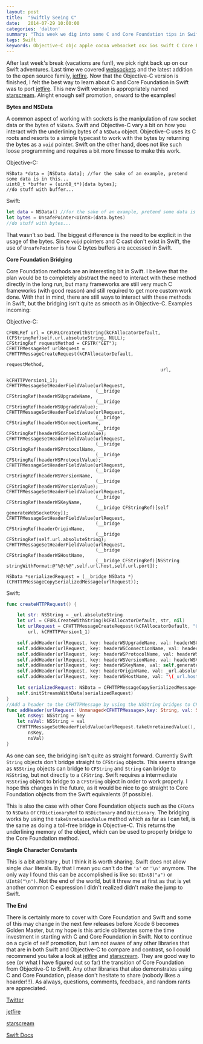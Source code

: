 ```yaml
---
layout: post
title:  "Swiftly Seeing C"
date:   2014-07-29 10:00:00
categories: 'dalton'
summary: "This week we dig into some C and Core Foundation tips in Swift."
tags: Swift
keywords: Objective-C objc apple cocoa websocket osx ios swift C Core Foundation
---
```


After last week's break (vacations are fun!), we pick right back up on our Swift adventures. Last time we covered [websockets](working-with-websockets.html) and the latest addition to the open source family, [jetfire](https://github.com/acmacalister/jetfire). Now that the Objective-C version is finished, I felt the best way to learn about C and Core Foundation in Swift was to port [jetfire](https://github.com/acmacalister/jetfire). This new Swift version is appropriately named [starscream](https://github.com/daltoniam/starscream). Alright enough self promotion, onward to the examples!


**Bytes and NSData**

A common aspect of working with sockets is the manipulation of raw socket data or the bytes of `NSData`. Swift and Objective-C vary a bit on how you interact with the underlining bytes of a `NSData` object. Objective-C uses its C roots and resorts to a simple typecast to work with the bytes by returning the bytes as a `void` pointer. Swift on the other hand, does not like such loose programming and requires a bit more finesse to make this work.

Objective-C:

```objc
NSData *data = [NSData data]; //for the sake of an example, pretend some data is in this...
uint8_t *buffer = (uint8_t*)[data bytes];
//do stuff with buffer...
```

Swift:

```swift
let data = NSData() //for the sake of an example, pretend some data is in this...
let bytes = UnsafePointer<UInt8>(data.bytes)
//do stuff with bytes...
```

That wasn't so bad. The biggest difference is the need to be explicit in the usage of the bytes. Since `void` pointers and C cast don't exist in Swift, the use of `UnsafePointer` is how C bytes buffers are accessed in Swift.

**Core Foundation Bridging**

Core Foundation methods are an interesting bit in Swift. I believe that the plan would be to completely abstract the need to interact with these method directly in the long run, but many frameworks are still very much C frameworks (with good reason) and still required to get more custom work done. With that in mind, there are still ways to interact with these methods in Swift, but the bridging isn't quite as smooth as in Objective-C. Examples incoming:

Objective-C:

```objc
CFURLRef url = CFURLCreateWithString(kCFAllocatorDefault, (CFStringRef)self.url.absoluteString, NULL);
CFStringRef requestMethod = CFSTR("GET");
CFHTTPMessageRef urlRequest = CFHTTPMessageCreateRequest(kCFAllocatorDefault,
                                                         requestMethod,
                                                         url,
                                                         kCFHTTPVersion1_1);
CFHTTPMessageSetHeaderFieldValue(urlRequest,
                                 (__bridge CFStringRef)headerWSUpgradeName,
                                 (__bridge CFStringRef)headerWSUpgradeValue);
CFHTTPMessageSetHeaderFieldValue(urlRequest,
                                 (__bridge CFStringRef)headerWSConnectionName,
                                 (__bridge CFStringRef)headerWSConnectionValue);
CFHTTPMessageSetHeaderFieldValue(urlRequest,
                                 (__bridge CFStringRef)headerWSProtocolName,
                                 (__bridge CFStringRef)headerWSProtocolValue);
CFHTTPMessageSetHeaderFieldValue(urlRequest,
                                 (__bridge CFStringRef)headerWSVersionName,
                                 (__bridge CFStringRef)headerWSVersionValue);
CFHTTPMessageSetHeaderFieldValue(urlRequest,
                                 (__bridge CFStringRef)headerWSKeyName,
                                 (__bridge CFStringRef)[self generateWebSocketKey]);
CFHTTPMessageSetHeaderFieldValue(urlRequest,
                                 (__bridge CFStringRef)headerOriginName,
                                 (__bridge CFStringRef)self.url.absoluteString);
CFHTTPMessageSetHeaderFieldValue(urlRequest,
                                 (__bridge CFStringRef)headerWSHostName,
                                 (__bridge CFStringRef)[NSString stringWithFormat:@"%@:%@",self.url.host,self.url.port]);

NSData *serializedRequest = (__bridge NSData *)(CFHTTPMessageCopySerializedMessage(urlRequest));
```

Swift:

```swift
func createHTTPRequest() {

    let str: NSString = _url.absoluteString
    let url = CFURLCreateWithString(kCFAllocatorDefault, str, nil)
    let urlRequest = CFHTTPMessageCreateRequest(kCFAllocatorDefault, "GET",
        url, kCFHTTPVersion1_1)

    self.addHeader(urlRequest, key: headerWSUpgradeName, val: headerWSUpgradeValue)
    self.addHeader(urlRequest, key: headerWSConnectionName, val: headerWSConnectionValue)
    self.addHeader(urlRequest, key: headerWSProtocolName, val: headerWSProtocolValue)
    self.addHeader(urlRequest, key: headerWSVersionName, val: headerWSVersionValue)
    self.addHeader(urlRequest, key: headerWSKeyName, val: self.generateWebSocketKey())
    self.addHeader(urlRequest, key: headerOriginName, val: _url.absoluteString)
    self.addHeader(urlRequest, key: headerWSHostName, val: "\(_url.host):\(_url.port)")

    let serializedRequest: NSData = CFHTTPMessageCopySerializedMessage(urlRequest.takeUnretainedValue()).takeUnretainedValue()
    self.initStreamsWithData(serializedRequest)
}
//Add a header to the CFHTTPMessage by using the NSString bridges to CFString
func addHeader(urlRequest: Unmanaged<CFHTTPMessage>,key: String, val: String) {
    let nsKey: NSString = key
    let nsVal: NSString = val
    CFHTTPMessageSetHeaderFieldValue(urlRequest.takeUnretainedValue(),
        nsKey,
        nsVal)
}
```

As one can see, the bridging isn't quite as straight forward. Currently Swift `String` objects don't bridge straight to `CFString` objects. This seems strange as `NSString` objects can bridge to `CFString` and `String` can bridge to `NSString`, but not directly to a `CFString`. Swift requires a intermediate `NSString` object to bridge to a `CFString` object in order to work properly. I hope this changes in the future, as it would be nice to go straight to Core Foundation objects from the Swift equivalents (if possible).

This is also the case with other Core Foundation objects such as the `CFData` to `NSData` or `CFDictionaryRef` to `NSDictonary` and `Dictionary`. The bridging works by using the `takeUnretainedValue` method which as far as I can tell, is the same as doing a toll-free bridge in Objective-C. This returns the underlining memory of the object, which can be used to properly bridge to the Core Foundation method.

**Single Character Constants**

This is a bit arbitrary , but I think it is worth sharing. Swift does not allow single `char` literals. By that I mean you can't do the `'a'` or `'\n'` anymore. The only way I found this can be accomplished is like so: `UInt8("a")` or `UInt8("\n")`. Not the end of the world, but it threw me at first as that is yet another common C expression I didn't realized didn't make the jump to Swift.

**The End**

There is certainly more to cover with Core Foundation and Swift and some of this may change in the next few releases before Xcode 6 becomes Golden Master, but my hope is this article obliterates some the time investment in starting with C and Core Foundation in Swift. Not to continue on a cycle of self promotion, but I am not aware of any other libraries that that are in both Swift and Objective-C to compare and contrast, so I could recommend you take a look at [jetfire](https://github.com/acmacalister/jetfire) and [starscream](https://github.com/daltoniam/starscream). They are good way to see (or what I have figured out so far) the transition of Core Foundation from Objective-C to Swift. Any other libraries that also demonstrates using C and Core Foundation, please don't hesitate to share (nobody likes a hoarder!!!). As always, questions, comments, feedback, and random rants are appreciated.

[Twitter](https://twitter.com/daltoniam)

[jetfire](https://github.com/acmacalister/jetfire)

[starscream](https://github.com/daltoniam/starscream)

[Swift Docs](https://developer.apple.com/library/prerelease/ios/documentation/swift/conceptual/buildingcocoaapps/InteractingWithCAPIs.html)

